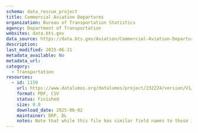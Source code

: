 ```yaml
---
schema: data_rescue_project 
title: Commercial Aviation Departures
organization: Bureau of Transportation Statistics
agency: Department of Transportation
websites: data.bts.gov
data_source: https://data.bts.gov/Aviation/Commercial-Aviation-Departures/bpqk-hyst/about_data
description: 
last_modified: 2025-06-21
metadata_available: No
metadata_url: 
category:
  - Transportation 
resources:
  - id: 1159
    url: https://www.datalumos.org/datalumos/project/232224/version/V1/view
    format: PDF, CSV
    status: Finished
    size: 0.0
    download_date: 2025-06-02
    maintainer: DRP, DL
    notes: Note that while this file has similar field names to those in Commercial Aviation Departures and TSA Screenings (simplified), the time periods and variables differ somewhat. Even in cases where the same feature for the same date is present in both datasets, the values do not necessarily match. There is not sufficient metadata to explain the difference.
---
```

